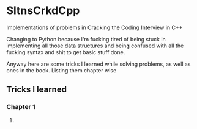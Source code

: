 # SltnsCrkdCpp
Implementations of problems in Cracking the Coding Interview in C++

Changing to Python because I'm fucking tired of being stuck in implementing all those data structures and being confused with all the fucking syntax and shit
to get basic stuff done. 

Anyway here are some tricks I learned while solving problems, as well as ones in the book. Listing them chapter wise

## Tricks I learned

### Chapter 1

1. 

